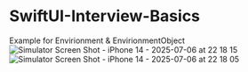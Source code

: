 # SwiftUI-Interview-Basics
Example for Envirionment & EnvirionmentObject
![Simulator Screen Shot - iPhone 14 - 2025-07-06 at 22 18 15](https://github.com/user-attachments/assets/7ceb2eba-dcdb-4056-bfbd-5fa8a893f853)
![Simulator Screen Shot - iPhone 14 - 2025-07-06 at 22 18 05](https://github.com/user-attachments/assets/11f68110-23b4-407d-a5f9-83a6a2df7023)
